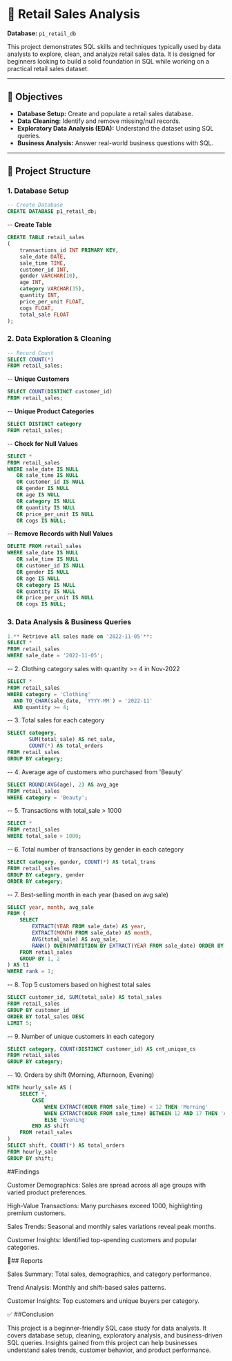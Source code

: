 # 🛒 Retail Sales Analysis  

 
**Database:** `p1_retail_db`  

This project demonstrates SQL skills and techniques typically used by data analysts to explore, clean, and analyze retail sales data. It is designed for beginners looking to build a solid foundation in SQL while working on a practical retail sales dataset.  

---

## 📌 Objectives  
- **Database Setup:** Create and populate a retail sales database.  
- **Data Cleaning:** Identify and remove missing/null records.  
- **Exploratory Data Analysis (EDA):** Understand the dataset using SQL queries.  
- **Business Analysis:** Answer real-world business questions with SQL.  

---

## 📂 Project Structure  

### 1. Database Setup  

```sql
-- Create Database
CREATE DATABASE p1_retail_db;
```

-- **Create Table**
```sql
CREATE TABLE retail_sales
(
    transactions_id INT PRIMARY KEY,
    sale_date DATE,	
    sale_time TIME,
    customer_id INT,	
    gender VARCHAR(10),
    age INT,
    category VARCHAR(35),
    quantity INT,
    price_per_unit FLOAT,	
    cogs FLOAT,
    total_sale FLOAT
);
```
### 2. Data Exploration & Cleaning  

```sql
-- Record Count
SELECT COUNT(*) 
FROM retail_sales;
```

-- **Unique Customers**
```sql
SELECT COUNT(DISTINCT customer_id) 
FROM retail_sales;
```

-- **Unique Product Categories**
```sql
SELECT DISTINCT category 
FROM retail_sales;
```

-- **Check for Null Values**
```sql
SELECT * 
FROM retail_sales
WHERE sale_date IS NULL 
   OR sale_time IS NULL 
   OR customer_id IS NULL 
   OR gender IS NULL 
   OR age IS NULL 
   OR category IS NULL 
   OR quantity IS NULL 
   OR price_per_unit IS NULL 
   OR cogs IS NULL;
```

-- **Remove Records with Null Values**
```sql
DELETE FROM retail_sales
WHERE sale_date IS NULL 
   OR sale_time IS NULL 
   OR customer_id IS NULL 
   OR gender IS NULL 
   OR age IS NULL 
   OR category IS NULL 
   OR quantity IS NULL 
   OR price_per_unit IS NULL 
   OR cogs IS NULL;
```
### 3. Data Analysis & Business Queries  

```sql
1.** Retrieve all sales made on '2022-11-05'**:
SELECT *
FROM retail_sales
WHERE sale_date = '2022-11-05';
```


-- 2. Clothing category sales with quantity >= 4 in Nov-2022
```sql
SELECT *
FROM retail_sales
WHERE category = 'Clothing'
  AND TO_CHAR(sale_date, 'YYYY-MM') = '2022-11'
  AND quantity >= 4;
```


-- 3. Total sales for each category
```sql
SELECT category, 
       SUM(total_sale) AS net_sale, 
       COUNT(*) AS total_orders
FROM retail_sales
GROUP BY category;
```


-- 4. Average age of customers who purchased from 'Beauty'
```sql
SELECT ROUND(AVG(age), 2) AS avg_age
FROM retail_sales
WHERE category = 'Beauty';
```


-- 5. Transactions with total_sale > 1000
```sql
SELECT *
FROM retail_sales
WHERE total_sale > 1000;
```


-- 6. Total number of transactions by gender in each category
```sql
SELECT category, gender, COUNT(*) AS total_trans
FROM retail_sales
GROUP BY category, gender
ORDER BY category;
```


-- 7. Best-selling month in each year (based on avg sale)
```sql
SELECT year, month, avg_sale
FROM (
    SELECT 
        EXTRACT(YEAR FROM sale_date) AS year,
        EXTRACT(MONTH FROM sale_date) AS month,
        AVG(total_sale) AS avg_sale,
        RANK() OVER(PARTITION BY EXTRACT(YEAR FROM sale_date) ORDER BY AVG(total_sale) DESC) AS rank
    FROM retail_sales
    GROUP BY 1, 2
) AS t1
WHERE rank = 1;
```


-- 8. Top 5 customers based on highest total sales
```sql
SELECT customer_id, SUM(total_sale) AS total_sales
FROM retail_sales
GROUP BY customer_id
ORDER BY total_sales DESC
LIMIT 5;
```


-- 9. Number of unique customers in each category
```sql
SELECT category, COUNT(DISTINCT customer_id) AS cnt_unique_cs
FROM retail_sales
GROUP BY category;
```


-- 10. Orders by shift (Morning, Afternoon, Evening)
```sql
WITH hourly_sale AS (
    SELECT *,
        CASE
            WHEN EXTRACT(HOUR FROM sale_time) < 12 THEN 'Morning'
            WHEN EXTRACT(HOUR FROM sale_time) BETWEEN 12 AND 17 THEN 'Afternoon'
            ELSE 'Evening'
        END AS shift
    FROM retail_sales
)
SELECT shift, COUNT(*) AS total_orders
FROM hourly_sale
GROUP BY shift;
```

##Findings

Customer Demographics: Sales are spread across all age groups with varied product preferences.

High-Value Transactions: Many purchases exceed 1000, highlighting premium customers.

Sales Trends: Seasonal and monthly sales variations reveal peak months.

Customer Insights: Identified top-spending customers and popular categories.

📑## Reports

Sales Summary: Total sales, demographics, and category performance.

Trend Analysis: Monthly and shift-based sales patterns.

Customer Insights: Top customers and unique buyers per category.

✅ ##Conclusion

This project is a beginner-friendly SQL case study for data analysts.
It covers database setup, cleaning, exploratory analysis, and business-driven SQL queries.
Insights gained from this project can help businesses understand sales trends, customer behavior, and product performance.
